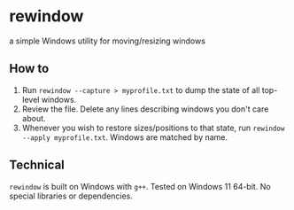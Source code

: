 # rewindow
a simple Windows utility for moving/resizing windows

## How to
1. Run `rewindow --capture > myprofile.txt` to dump the state of all top-level windows.
2. Review the file.  Delete any lines describing windows you don't care about.
3. Whenever you wish to restore sizes/positions to that state, run `rewindow --apply myprofile.txt`.  Windows are matched by name.

## Technical
`rewindow` is built on Windows with `g++`.  Tested on Windows 11 64-bit.  No special libraries or dependencies.
